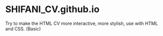 # SHIFANI_CV.github.io
Try to make the HTML CV more interactive, more stylish, use with HTML and CSS. (Basic)

